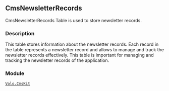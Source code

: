 ## CmsNewsletterRecords

CmsNewsletterRecords Table is used to store newsletter records.

### Description

This table stores information about the newsletter records. Each record in the table represents a newsletter record and allows to manage and track the newsletter records effectively. This table is important for managing and tracking the newsletter records of the application.

### Module

[`Volo.CmsKit`](../../Cms-Kit/newsletter.md)